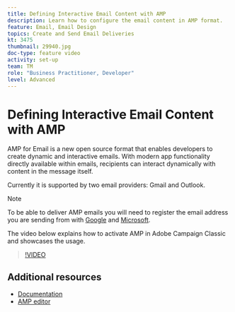 ```yaml
---
title: Defining Interactive Email Content with AMP
description: Learn how to configure the email content in AMP format.
feature: Email, Email Design
topics: Create and Send Email Deliveries
kt: 3475
thumbnail: 29940.jpg
doc-type: feature video
activity: set-up
team: TM
role: "Business Practitioner, Developer"
level: Advanced
---
```


# Defining Interactive Email Content with AMP

AMP for Email is a new open source format that enables developers to create dynamic and interactive emails. With modern app functionality directly available within emails, recipients can interact dynamically with content in the message itself.

Currently it is supported by two email providers: Gmail and Outlook.

>[!NOTE]
>
>To be able to deliver AMP emails you will need to register the email address you are sending from with [Google](https://developers.google.com/gmail/ampemail/register) and [Microsoft](https://docs.microsoft.com/en-us/outlook/amphtml/register-outlook).

The video below explains how to activate AMP in Adobe Campaign Classic and showcases the usage.

>[!VIDEO](https://video.tv.adobe.com/v/29940?quality=12&learn=on)

## Additional resources

* [Documentation](https://docs.adobe.com/content/help/en/campaign-classic/using/sending-messages/sending-emails/defining-the-email-content.html)
* [AMP editor](https://playground.amp.dev/)

